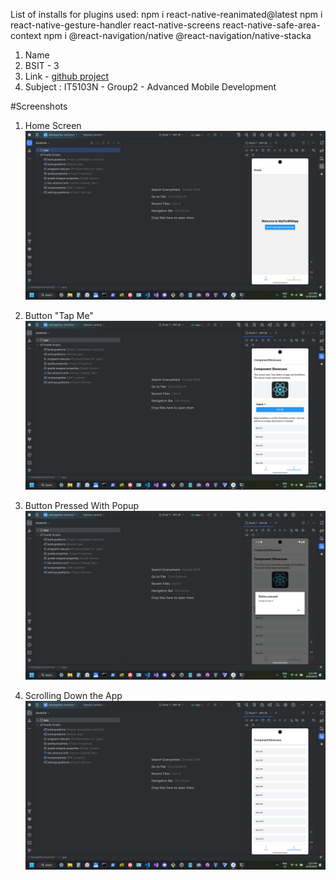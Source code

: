 List of installs for plugins used:
npm i react-native-reanimated@latest
npm i react-native-gesture-handler react-native-screens react-native-safe-area-context
npm i @react-navigation/native @react-navigation/native-stacka

1) Name
2) BSIT - 3
3) Link - [github project](https://github.com/braindeadLee/React-Native-Android-Spotify-App-Project)
4) Subject : IT5103N - Group2 - Advanced Mobile Development

#Screenshots

1. Home Screen
![alt text](ScreenshotImages\day1-homescreen.png)

2. Button "Tap Me"
![alt text](ScreenshotImages\day1-buttontapme.png)

3. Button Pressed With Popup
![alt text](ScreenshotImages\day1-buttonpressed.png)

4. Scrolling Down the App
![alt text](ScreenshotImages\day1-scrolleddown.png)